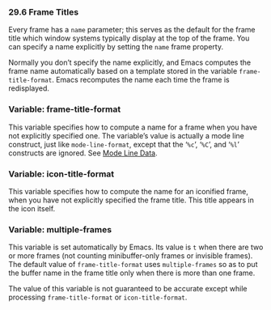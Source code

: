 

### 29.6 Frame Titles

Every frame has a `name` parameter; this serves as the default for the frame title which window systems typically display at the top of the frame. You can specify a name explicitly by setting the `name` frame property.

Normally you don’t specify the name explicitly, and Emacs computes the frame name automatically based on a template stored in the variable `frame-title-format`. Emacs recomputes the name each time the frame is redisplayed.

### Variable: **frame-title-format**

This variable specifies how to compute a name for a frame when you have not explicitly specified one. The variable’s value is actually a mode line construct, just like `mode-line-format`, except that the ‘`%c`’, ‘`%C`’, and ‘`%l`’ constructs are ignored. See [Mode Line Data](Mode-Line-Data.html).

### Variable: **icon-title-format**

This variable specifies how to compute the name for an iconified frame, when you have not explicitly specified the frame title. This title appears in the icon itself.

### Variable: **multiple-frames**

This variable is set automatically by Emacs. Its value is `t` when there are two or more frames (not counting minibuffer-only frames or invisible frames). The default value of `frame-title-format` uses `multiple-frames` so as to put the buffer name in the frame title only when there is more than one frame.

The value of this variable is not guaranteed to be accurate except while processing `frame-title-format` or `icon-title-format`.
